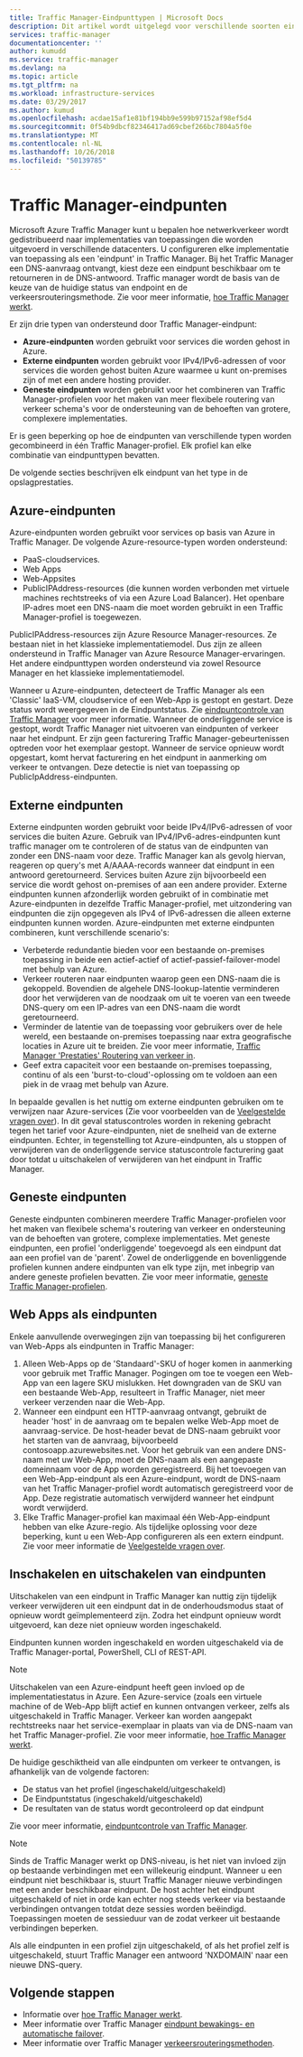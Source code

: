 ```yaml
---
title: Traffic Manager-Eindpunttypen | Microsoft Docs
description: Dit artikel wordt uitgelegd voor verschillende soorten eindpunten die kunnen worden gebruikt met Azure Traffic Manager
services: traffic-manager
documentationcenter: ''
author: kumudd
ms.service: traffic-manager
ms.devlang: na
ms.topic: article
ms.tgt_pltfrm: na
ms.workload: infrastructure-services
ms.date: 03/29/2017
ms.author: kumud
ms.openlocfilehash: acdae15af1e81bf194bb9e599b97152af98ef5d4
ms.sourcegitcommit: 0f54b9dbcf82346417ad69cbef266bc7804a5f0e
ms.translationtype: MT
ms.contentlocale: nl-NL
ms.lasthandoff: 10/26/2018
ms.locfileid: "50139785"
---
```

# <a name="traffic-manager-endpoints"></a>Traffic Manager-eindpunten
Microsoft Azure Traffic Manager kunt u bepalen hoe netwerkverkeer wordt gedistribueerd naar implementaties van toepassingen die worden uitgevoerd in verschillende datacenters. U configureren elke implementatie van toepassing als een 'eindpunt' in Traffic Manager. Bij het Traffic Manager een DNS-aanvraag ontvangt, kiest deze een eindpunt beschikbaar om te retourneren in de DNS-antwoord. Traffic manager wordt de basis van de keuze van de huidige status van endpoint en de verkeersrouteringsmethode. Zie voor meer informatie, [hoe Traffic Manager werkt](traffic-manager-how-it-works.md).

Er zijn drie typen van ondersteund door Traffic Manager-eindpunt:
* **Azure-eindpunten** worden gebruikt voor services die worden gehost in Azure.
* **Externe eindpunten** worden gebruikt voor IPv4/IPv6-adressen of voor services die worden gehost buiten Azure waarmee u kunt on-premises zijn of met een andere hosting provider.
* **Geneste eindpunten** worden gebruikt voor het combineren van Traffic Manager-profielen voor het maken van meer flexibele routering van verkeer schema's voor de ondersteuning van de behoeften van grotere, complexere implementaties.

Er is geen beperking op hoe de eindpunten van verschillende typen worden gecombineerd in één Traffic Manager-profiel. Elk profiel kan elke combinatie van eindpunttypen bevatten.

De volgende secties beschrijven elk eindpunt van het type in de opslagprestaties.

## <a name="azure-endpoints"></a>Azure-eindpunten

Azure-eindpunten worden gebruikt voor services op basis van Azure in Traffic Manager. De volgende Azure-resource-typen worden ondersteund:

* PaaS-cloudservices.
* Web Apps
* Web-Appsites
* PublicIPAddress-resources (die kunnen worden verbonden met virtuele machines rechtstreeks of via een Azure Load Balancer). Het openbare IP-adres moet een DNS-naam die moet worden gebruikt in een Traffic Manager-profiel is toegewezen.

PublicIPAddress-resources zijn Azure Resource Manager-resources. Ze bestaan niet in het klassieke implementatiemodel. Dus zijn ze alleen ondersteund in Traffic Manager van Azure Resource Manager-ervaringen. Het andere eindpunttypen worden ondersteund via zowel Resource Manager en het klassieke implementatiemodel.

Wanneer u Azure-eindpunten, detecteert de Traffic Manager als een 'Classic' IaaS-VM, cloudservice of een Web-App is gestopt en gestart. Deze status wordt weergegeven in de Eindpuntstatus. Zie [eindpuntcontrole van Traffic Manager](traffic-manager-monitoring.md#endpoint-and-profile-status) voor meer informatie. Wanneer de onderliggende service is gestopt, wordt Traffic Manager niet uitvoeren van eindpunten of verkeer naar het eindpunt. Er zijn geen facturering Traffic Manager-gebeurtenissen optreden voor het exemplaar gestopt. Wanneer de service opnieuw wordt opgestart, komt hervat facturering en het eindpunt in aanmerking om verkeer te ontvangen. Deze detectie is niet van toepassing op PublicIpAddress-eindpunten.

## <a name="external-endpoints"></a>Externe eindpunten

Externe eindpunten worden gebruikt voor beide IPv4/IPv6-adressen of voor services die buiten Azure. Gebruik van IPv4/IPv6-adres-eindpunten kunt traffic manager om te controleren of de status van de eindpunten van zonder een DNS-naam voor deze. Traffic Manager kan als gevolg hiervan, reageren op query's met A/AAAA-records wanneer dat eindpunt in een antwoord geretourneerd. Services buiten Azure zijn bijvoorbeeld een service die wordt gehost on-premises of aan een andere provider. Externe eindpunten kunnen afzonderlijk worden gebruikt of in combinatie met Azure-eindpunten in dezelfde Traffic Manager-profiel, met uitzondering van eindpunten die zijn opgegeven als IPv4 of IPv6-adressen die alleen externe eindpunten kunnen worden. Azure-eindpunten met externe eindpunten combineren, kunt verschillende scenario's:

* Verbeterde redundantie bieden voor een bestaande on-premises toepassing in beide een actief-actief of actief-passief-failover-model met behulp van Azure. 
* Verkeer routeren naar eindpunten waarop geen een DNS-naam die is gekoppeld. Bovendien de algehele DNS-lookup-latentie verminderen door het verwijderen van de noodzaak om uit te voeren van een tweede DNS-query om een IP-adres van een DNS-naam die wordt geretourneerd. 
* Verminder de latentie van de toepassing voor gebruikers over de hele wereld, een bestaande on-premises toepassing naar extra geografische locaties in Azure uit te breiden. Zie voor meer informatie, [Traffic Manager 'Prestaties' Routering van verkeer in](traffic-manager-routing-methods.md#performance).
* Geef extra capaciteit voor een bestaande on-premises toepassing, continu of als een 'burst-to-cloud'-oplossing om te voldoen aan een piek in de vraag met behulp van Azure.

In bepaalde gevallen is het nuttig om externe eindpunten gebruiken om te verwijzen naar Azure-services (Zie voor voorbeelden van de [Veelgestelde vragen over](traffic-manager-faqs.md#traffic-manager-endpoints)). In dit geval statuscontroles worden in rekening gebracht tegen het tarief voor Azure-eindpunten, niet de snelheid van de externe eindpunten. Echter, in tegenstelling tot Azure-eindpunten, als u stoppen of verwijderen van de onderliggende service statuscontrole facturering gaat door totdat u uitschakelen of verwijderen van het eindpunt in Traffic Manager.

## <a name="nested-endpoints"></a>Geneste eindpunten

Geneste eindpunten combineren meerdere Traffic Manager-profielen voor het maken van flexibele schema's routering van verkeer en ondersteuning van de behoeften van grotere, complexe implementaties. Met geneste eindpunten, een profiel 'onderliggende' toegevoegd als een eindpunt dat aan een profiel van de 'parent'. Zowel de onderliggende en bovenliggende profielen kunnen andere eindpunten van elk type zijn, met inbegrip van andere geneste profielen bevatten. Zie voor meer informatie, [geneste Traffic Manager-profielen](traffic-manager-nested-profiles.md).

## <a name="web-apps-as-endpoints"></a>Web Apps als eindpunten

Enkele aanvullende overwegingen zijn van toepassing bij het configureren van Web-Apps als eindpunten in Traffic Manager:

1. Alleen Web-Apps op de 'Standaard'-SKU of hoger komen in aanmerking voor gebruik met Traffic Manager. Pogingen om toe te voegen een Web-App van een lagere SKU mislukken. Het downgraden van de SKU van een bestaande Web-App, resulteert in Traffic Manager, niet meer verkeer verzenden naar die Web-App.
2. Wanneer een eindpunt een HTTP-aanvraag ontvangt, gebruikt de header 'host' in de aanvraag om te bepalen welke Web-App moet de aanvraag-service. De host-header bevat de DNS-naam gebruikt voor het starten van de aanvraag, bijvoorbeeld contosoapp.azurewebsites.net. Voor het gebruik van een andere DNS-naam met uw Web-App, moet de DNS-naam als een aangepaste domeinnaam voor de App worden geregistreerd. Bij het toevoegen van een Web-App-eindpunt als een Azure-eindpunt, wordt de DNS-naam van het Traffic Manager-profiel wordt automatisch geregistreerd voor de App. Deze registratie automatisch verwijderd wanneer het eindpunt wordt verwijderd.
3. Elke Traffic Manager-profiel kan maximaal één Web-App-eindpunt hebben van elke Azure-regio. Als tijdelijke oplossing voor deze beperking, kunt u een Web-App configureren als een extern eindpunt. Zie voor meer informatie de [Veelgestelde vragen over](traffic-manager-faqs.md#traffic-manager-endpoints).

## <a name="enabling-and-disabling-endpoints"></a>Inschakelen en uitschakelen van eindpunten

Uitschakelen van een eindpunt in Traffic Manager kan nuttig zijn tijdelijk verkeer verwijderen uit een eindpunt dat in de onderhoudsmodus staat of opnieuw wordt geïmplementeerd zijn. Zodra het eindpunt opnieuw wordt uitgevoerd, kan deze niet opnieuw worden ingeschakeld.

Eindpunten kunnen worden ingeschakeld en worden uitgeschakeld via de Traffic Manager-portal, PowerShell, CLI of REST-API.

> [!NOTE]
> Uitschakelen van een Azure-eindpunt heeft geen invloed op de implementatiestatus in Azure. Een Azure-service (zoals een virtuele machine of de Web-App blijft actief en kunnen ontvangen verkeer, zelfs als uitgeschakeld in Traffic Manager. Verkeer kan worden aangepakt rechtstreeks naar het service-exemplaar in plaats van via de DNS-naam van het Traffic Manager-profiel. Zie voor meer informatie, [hoe Traffic Manager werkt](traffic-manager-how-it-works.md).

De huidige geschiktheid van alle eindpunten om verkeer te ontvangen, is afhankelijk van de volgende factoren:

* De status van het profiel (ingeschakeld/uitgeschakeld)
* De Eindpuntstatus (ingeschakeld/uitgeschakeld)
* De resultaten van de status wordt gecontroleerd op dat eindpunt

Zie voor meer informatie, [eindpuntcontrole van Traffic Manager](traffic-manager-monitoring.md#endpoint-and-profile-status).

> [!NOTE]
> Sinds de Traffic Manager werkt op DNS-niveau, is het niet van invloed zijn op bestaande verbindingen met een willekeurig eindpunt. Wanneer u een eindpunt niet beschikbaar is, stuurt Traffic Manager nieuwe verbindingen met een ander beschikbaar eindpunt. De host achter het eindpunt uitgeschakeld of niet in orde kan echter nog steeds verkeer via bestaande verbindingen ontvangen totdat deze sessies worden beëindigd. Toepassingen moeten de sessieduur van de zodat verkeer uit bestaande verbindingen beperken.

Als alle eindpunten in een profiel zijn uitgeschakeld, of als het profiel zelf is uitgeschakeld, stuurt Traffic Manager een antwoord 'NXDOMAIN' naar een nieuwe DNS-query.


## <a name="next-steps"></a>Volgende stappen

* Informatie over [hoe Traffic Manager werkt](traffic-manager-how-it-works.md).
* Meer informatie over Traffic Manager [eindpunt bewakings- en automatische failover](traffic-manager-monitoring.md).
* Meer informatie over Traffic Manager [verkeersrouteringsmethoden](traffic-manager-routing-methods.md).
